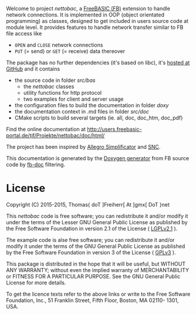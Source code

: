 Welcome to project *nettobac*, a [FreeBASIC
(FB)](http://www.freebasic.net) extension to handle network
connections. It is implemented in OOP (object orientated programming)
as classes, designed to get included in users source code at module
level. It provides features to handle network transfer similar to FB
file access like

- `OPEN` and `CLOSE` network connections
- `PUT` (= send) or `GET` (= receive) data thereover

The package has no further dependencies (it's based on libc), it's
[hosted at GitHub](https://github.com/DTJF/nettobac) and it contains

- the source code in folder *src/bas*
  - the *nettobac* classes
  - utility functions for http protocol
  - two examples for client and server usage
- the configuration files to build the documentation in folder *doxy*
- the documentation context in .md files in folder *src/doc*
- CMake scripts to build several targets (ie. all, doc, doc_htm, doc_pdf)

Find the online documentation at
http://users.freebasic-portal.de/tjf/Projekte/nettobac/doc/html/

The project has been inspired by [Allegro
Simplificator](http://sourceforge.net/projects/als/) and
[SNC](http://www.freebasic.net/forum/viewtopic.php?p=p206316).

This documentation is generated by the [Doxygen
generator](http://www.doxygen.org/) from FB source code by
[fb-doc](http://github.com/DTJF/fb-doc)
filtering.


License
=======

Copyright (C) 2015-2015, Thomas{ doT ]Freiherr[ At ]gmx[ DoT }net

This *nettobac* code is free software; you can redistribute it
and/or modify it under the terms of the Lesser GNU General Public
License as published by the Free Software Foundation in version 2.1 of
the License ( [LGPLv2.1](http://www.gnu.org/licenses/lgpl-2.1.html) ).

The example code is alse free software; you can redistribute it and/or
modify it under the terms of the GNU General Public License as
published by the Free Software Foundation in version 3 of the License (
[GPLv3](http://www.gnu.org/licenses/gpl.html) ).

This package is distributed in the hope that it will be useful, but
WITHOUT ANY WARRANTY; without even the implied warranty of
MERCHANTABILITY or FITNESS FOR A PARTICULAR PURPOSE. See the GNU
General Public License for more details.

To get the licence texts refer to the above links or write to the Free
Software Foundation, Inc., 51 Franklin Street, Fifth Floor, Boston, MA
02110- 1301, USA.
